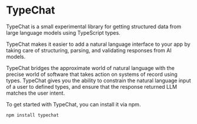 # TypeChat

TypeChat is a small experimental library for getting structured data from large language models using TypeScript types. 

TypeChat makes it easier to add a natural language interface to your app by taking care of structuring, parsing, and validating responses from AI models.

TypeChat bridges the approximate world of natural language with the precise world of software that takes action on systems of record using types. TypeChat gives you the ability to constrain the natural language input of a user to defined types, and ensure that the response returned LLM matches the user intent.

To get started with TypeChat, you can install it via npm.

```
npm install typechat
```